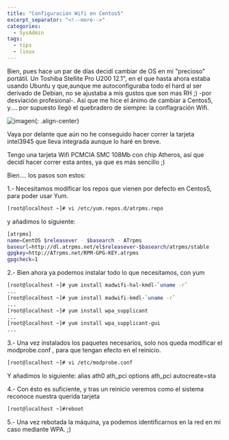 ```yaml
---
title: "Configuración Wifi en Centos5"
excerpt_separator: "<!--more-->"
categories:
  - SysAdmin
tags:
  - tips
  - linux
---
```

Bien, pues hace un par de días decidí cambiar de OS en mi "precioso" portátil. Un Toshiba Stellite Pro U200 12.1", en el que hasta ahora estaba usando Ubuntu y que,aunque me autoconfiguraba todo el hard al ser derivado de Debian, no se ajustaba a mis gustos que son mas RH ;) -por desviación profesional-. Así que me hice el ánimo de cambiar a Centos5, y.... por supuesto llegó el quebradero de siempre: la conflagración Wifi.
<!--more-->

![imagen]({{'https://malambra.github.io/docs/images/pt.jpg'|absolute_url}}){: .align-center}

Vaya por delante que aún no he conseguido hacer correr la tarjeta intel3945 que lleva integrada aunque lo haré en breve.

Tengo una tarjeta Wifi PCMCIA SMC 108Mb con chip Atheros, así que decidí hacer correr esta antes, ya que es más sencillo ;)

Bien.... los pasos son estos:

1.- Necesitamos modificar los repos que vienen por defecto en Centos5, para poder usar Yum.
```bash
[root@localhost ~]# vi /etc/yum.repos.d/atrpms.repo
```

y añadimos lo siguiente:
```bash
[atrpms]
name=CentOS $releasever - $basearch - ATrpms
baseurl=http://dl.atrpms.net/el$releasever-$basearch/atrpms/stable
gpgkey=http://ATrpms.net/RPM-GPG-KEY.atrpms
gpgcheck=1
```

2.- Bien ahora ya podemos instalar todo lo que necesitamos, con yum

```bash
[root@localhost ~]# yum install madwifi-hal-kmdl-`uname -r`
...
[root@localhost ~]# yum install madwifi-kmdl-`uname -r`
...
[root@localhost ~]# yum install wpa_supplicant
...
[root@localhost ~]# yum install wpa_supplicant-gui
...
```

3.- Una vez instalados los paquetes necesarios, solo nos queda modificar el modprobe.conf , para que tengan efecto en el reinicio.
```bash
[root@localhost ~]# vi /etc/modprobe.conf
```

Y añadimos lo siguiente:
alias ath0 ath_pci
options ath_pci autocreate=sta

4.- Con ésto es suficiente, y tras un reinicio veremos como el sistema reconoce nuestra querida tarjeta
```bash
[root@localhost ~]#reboot
```

5.- Una vez rebotada la máquina, ya podemos identificarnos en la red en mi caso mediante WPA. ;)